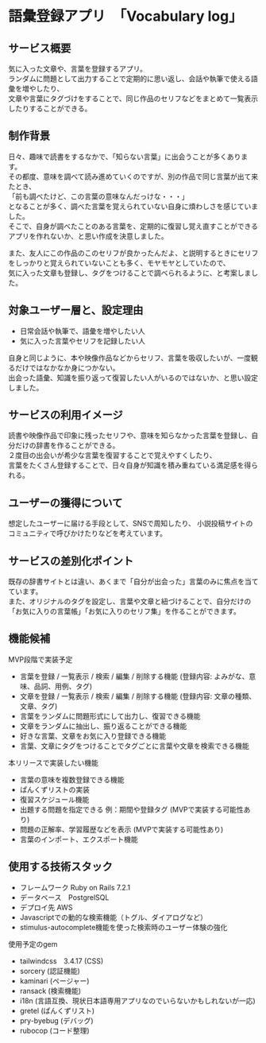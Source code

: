 # 語彙登録アプリ　「Vocabulary log」 
 

## サービス概要
気に入った文章や、言葉を登録するアプリ。  
ランダムに問題として出力することで定期的に思い返し、会話や執筆で使える語彙を増やしたり、  
文章や言葉にタグづけをすることで、同じ作品のセリフなどをまとめて一覧表示したりすることができる。

## 制作背景
日々、趣味で読書をするなかで、「知らない言葉」に出会うことが多くあります。  
その都度、意味を調べて読み進めていくのですが、別の作品で同じ言葉が出て来たとき、  
「前も調べたけど、この言葉の意味なんだっけな・・・」  
となることが多く、調べた言葉を覚えられていない自身に煩わしさを感じていました。  
そこで、自身が調べたことのある言葉を、定期的に復習し覚え直すことができるアプリを作れないか、と思い作成を決意しました。


また、友人にこの作品のこのセリフが良かったんだよ、と説明するときにセリフをしっかりと覚えられていないことも多く、モヤモヤとしていたので、  
気に入った文章も登録し、タグをつけることで調べられるように、と考案しました。

## 対象ユーザー層と、設定理由
* 日常会話や執筆で、語彙を増やしたい人  
* 気に入った言葉やセリフを記録したい人

自身と同じように、本や映像作品などからセリフ、言葉を吸収したいが、一度観るだけではなかなか身につかない。  
出会った語彙、知識を振り返って復習したい人がいるのではないか、と思い設定しました。

## サービスの利用イメージ
読書や映像作品で印象に残ったセリフや、意味を知らなかった言葉を登録し、自分だけの辞書を作ることができる。  
２度目の出会いが希少な言葉を復習することで覚えやすくしたり、  
言葉をたくさん登録することで、日々自身が知識を積み重ねている満足感を得られる。

## ユーザーの獲得について
想定したユーザーに届ける手段として、SNSで周知したり、
小説投稿サイトのコミュニティで呼びかけたりなどを考えています。

## サービスの差別化ポイント
既存の辞書サイトとは違い、あくまで「自分が出会った」言葉のみに焦点を当てています。  
また、オリジナルのタグを設定し、言葉や文章と紐づけることで、自分だけの「お気に入りの言葉帳」「お気に入りのセリフ集」を作ることができます。

## 機能候補
MVP段階で実装予定
* 言葉を登録 / 一覧表示 / 検索 / 編集 / 削除する機能 (登録内容: よみがな、意味、品詞、用例、タグ)  
* 文章を登録 / 一覧表示 / 検索 / 編集 / 削除する機能 (登録内容: 文章の種類、文章、タグ)
* 言葉をランダムに問題形式にして出力し、復習できる機能  
* 文章をランダムに抽出し、振り返ることができる機能  
* 好きな言葉、文章をお気に入り登録できる機能  
* 言葉、文章にタグをつけることでタグごとに言葉や文章を検索できる機能
  
本リリースで実装したい機能

* 言葉の意味を複数登録できる機能  
* ぱんくずリストの実装  
* 復習スケジュール機能  
* 出題する問題を指定できる 例：期間や登録タグ (MVPで実装する可能性あり)  
* 問題の正解率、学習履歴などを表示 (MVPで実装する可能性あり)  
* 言葉のインポート、エクスポート機能  

## 使用する技術スタック
* フレームワーク Ruby on Rails 7.2.1
* データベース　PostgrelSQL
* デプロイ先 AWS
* Javascriptでの動的な検索機能（トグル、ダイアログなど）
* stimulus-autocomplete機能を使った検索時のユーザー体験の強化
  
使用予定のgem
* tailwindcss　3.4.17 (CSS)
* sorcery (認証機能)
* kaminari (ページャー)
* ransack (検索機能)
* i18n (言語互換、現状日本語専用アプリなのでいらないかもしれないが一応)
* gretel (ぱんくずリスト)
* pry-byebug (デバッグ)
* rubocop (コード整理)

